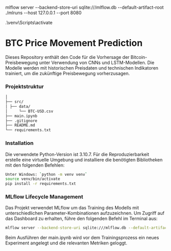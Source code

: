mlflow server --backend-store-uri sqlite:///mlflow.db --default-artifact-root ./mlruns --host 127.0.0.1 --port 8080

.\venv\Scripts\activate

# BTC Price Movement Prediction

Dieses Repository enthält den Code für die Vorhersage der Bitcoin-Preisbewegung unter Verwendung von CNNs und LSTM-Modellen. Die Modelle werden mit historischen Preisdaten und technischen Indikatoren trainiert, um die zukünftige Preisbewegung vorherzusagen.

### Projektstruktur

```bash
│
├── src/
│ ├── data/
│     └── BTC-USD.csv
├── main.ipynb
├── .gitignore
├── README.md
└── requirements.txt
```
### Installation

Die verwendete Python-Version ist 3.10.7. Für die Reproduzierbarkeit erstelle eine virtuelle Umgebung und installiere die benötigten Bibliotheken mit den folgenden Befehlen:

```bash
Unter Windows: `python -m venv venv`
source venv/bin/activate
pip install -r requirements.txt
````

### MLflow Lifecycle Management

Das Projekt verwendet MLflow um das Training des Modells mit unterschiedlichen Parameter-Kombinationen aufzuzeichnen. Um Zugriff auf das Dashboard zu erhalten, führe den folgenden Befehl im Terminal aus:

```bash
mlflow server --backend-store-uri sqlite:///mlflow.db --default-artifact-root ./mlruns --host 127.0.0.1 --port 8080
```
Beim Ausführen der main.ipynb wird vor dem Trainingsprozess ein neues Experiment angelegt und die relevanten Metriken geloggt. 

